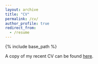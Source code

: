 ```yaml
---
layout: archive
title: "CV"
permalink: /cv/
author_profile: true
redirect_from:
  - /resume
---
```


{% include base_path %}

A copy of my recent CV can be found [here](/files/Bhandari_CV_07022025.pdf).
